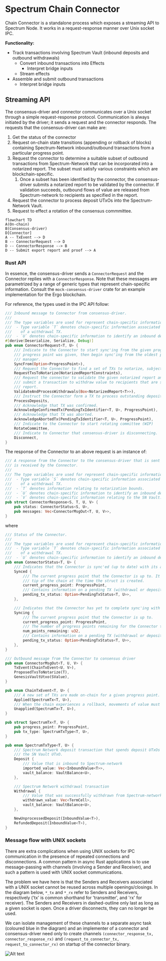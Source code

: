 # Spectrum Chain Connector

Chain Connector is a standalone process which exposes a streaming API to Spectrum Node. It works in a
request-response manner over Unix socket IPC. 

**Functionality:**
* Track transactions involving Spectrum Vault (inbound deposits and outbound withdrawals)
  * Convert inbound transactions into Effects
    * Interpret bridge inputs
  * Stream effects
* Assemble and submit outbound transactions
  * Interpret bridge inputs
  
## Streaming API

The consensus-driver and connector communicates over a Unix socket through a simple request-response
protocol. Communication is always initiated by the driver; it sends a request and the connector
responds. The requests that the consensus-driver can make are:
 1. Get the status of the connector
 2. Request on-chain state transitions (appending or rollback of blocks) containing Spectrum-Network
    inbound/outbound transactions from a particular progress point.
 3. Request the connector to determine a suitable subset of outbound transactions from Spectrum-Network
    that can be incorporated into a notarized report. The subset must satisfy various constraints which
    are blockchain-specific.
    1. Once a subset has been identified by the connector, the consensus-driver submits a notarized report
       to be validated by the connector. If validation succeeds, outbound flows of value are released
       from Spectrum-network to recipients as specified in the report.
 4. Request the connector to process deposit UTxOs into the Spectrum-Network Vault.
 5. Request to effect a rotation of the consensus commmittee.

```mermaid
flowchart TD
A(On-chain)
B(Consensus-driver)
D[Connector]
A -- TxEvent --> D
B -- ConnectorRequest --> D
D -- ConnectorResponse --> B
D -- Submit export report and proof --> A
```

### Rust API

In essence, the consensus-driver sends a `ConnectorRequest` and the Connector replies with a
`ConnectorResponse`. Note that these messages are parametrized by a range of generic types that
represent chain-specific information. Consult the `mock-consensus-driver` crate for an example
implementation for the Ergo blockchain.

For reference, the types used in the IPC API follow:
```rust
/// Inbound message to Connector from consensus-driver.
///
/// The type variables are used for represent chain-specific information for a pending SN TX.
///  - Type variable `T` denotes chain-specific information associated with the notarized report
///    of a withdrawal TX.
///  - `U` denotes chain-specific information to identify an inbound deposit to SN.
#[derive(Deserialize, Serialize, Debug)]
pub enum ConnectorRequest<T, U> {
    /// Indicate to the Connector to start sync'ing from the given progress point. If no
    /// progress point was given, then begin sync'ing from the oldest point known to the vault
    /// manager.
    SyncFrom(Option<ProgressPoint>),
    /// Request the Connector to find a set of TXs to notarize, subject to various constraints.
    RequestTxsToNotarize(NotarizedReportConstraints),
    /// Request the connector to validate the given notarized report and if successful, form and
    /// submit a transaction to withdraw value to recipients that are specified in the notarized
    /// report.
    ValidateAndProcessWithdrawals(Box<NotarizedReport<T>>),
    /// Instruct the Connector form a TX to process outstanding deposits into SN.
    ProcessDeposits,
    /// Acknowledge that TX was confirmed.
    AcknowledgeConfirmedTx(PendingTxIdentifier<T, U>, ProgressPoint),
    /// Acknowledge that TX was aborted.
    AcknowledgeAbortedTx(PendingTxIdentifier<T, U>, ProgressPoint),
    /// Indicate to the Connector to start rotating committee (WIP)
    RotateCommittee,
    /// Indicate to Connector that consensus-driver is disconnecting.
    Disconnect,
}
```

The response of the Connector to an above request is an instance of:

```rust
/// A response from the Connector to the consensus-driver that is sent after a `ConnectorRequest`
/// is received by the Connector.
///
/// The type variables are used for represent chain-specific information for a pending SN TX.
///  - Type variable `S` denotes chain-specific information associated with the notarized report
///    of a withdrawal TX.
///  - `T` denotes information relating to notarization bounds.
///  - `U` denotes chain-specific information to identify an inbound deposit to SN.
///  - `V` denotes chain-specific information relating to the SN Vault.
pub struct ConnectorResponse<S, T, U, V> {
    pub status: ConnectorStatus<S, U>,
    pub messages: Vec<ConnectorMsgOut<T, U, V>>,
}
```

where

```rust
/// Status of the Connector.
///
/// The type variables are used for represent chain-specific information for a pending SN TX.
///  - Type variable `T` denotes chain-specific information associated with the notarized report
///    of a withdrawal TX.
///  - `U` denotes chain-specific information to identify an inbound deposit to SN.
pub enum ConnectorStatus<T, U> {
    /// Indicates that the Connector is sync'ed (up to date) with its associated chain.
    Synced {
        /// The current progress point that the Connector is up to. It represents the
        /// tip of the chain at the time the struct is created.
        current_progress_point: ProgressPoint,
        /// Contains information on a pending TX (withdrawal or deposit), if it currently exists.
        pending_tx_status: Option<PendingTxStatus<T, U>>,
    },

    /// Indicates that the Connector has yet to complete sync'ing with its associated chain.
    Syncing {
        /// The current progress point that the Connector is up to.
        current_progress_point: ProgressPoint,
        /// The number of progress points remaining for the Connector to process to be in sync.
        num_points_remaining: u32,
        /// Contains information on a pending TX (withdrawal or deposit), if it currently exists.
        pending_tx_status: Option<PendingTxStatus<T, U>>,
    },
}

/// Outbound message from the Connector to consensus driver
pub enum ConnectorMsgOut<T, U, V> {
    TxEvent(ChainTxEvent<U, V>),
    ProposedTxsToNotarize(T),
    GenesisVaultUtxo(SValue),
}

pub enum ChainTxEvent<T, U> {
    /// A new set of TXs are made on-chain for a given progress point.
    Applied(SpectrumTx<T, U>),
    /// When the chain experiences a rollback, movements of value must be unapplied.
    Unapplied(SpectrumTx<T, U>),
}

pub struct SpectrumTx<T, U> {
    pub progress_point: ProgressPoint,
    pub tx_type: SpectrumTxType<T, U>,
}

pub enum SpectrumTxType<T, U> {
    /// Spectrum Network deposit transaction that spends deposit UTxOs and transfers its value into
    /// the SN Vault UTxO.
    Deposit {
        /// Value that is inbound to Spectrum-network
        imported_value: Vec<InboundValue<T>>,
        vault_balance: VaultBalance<U>,
    },

    /// Spectrum Network withdrawal transaction
    Withdrawal {
        /// Value that was successfully withdrawn from Spectrum-network to some recipient on-chain.
        withdrawn_value: Vec<TermCell>,
        vault_balance: VaultBalance<U>,
    },

    NewUnprocessedDeposit(InboundValue<T>),
    RefundedDeposit(InboundValue<T>),
}
```


### Message flow with UNIX sockets

There are extra complications when using UNIX sockets for IPC communication in the presence of
repeated connections and disconnections. A common pattern in async Rust applications is to use
message-passing with channels (involving a Sender and Receiver), and such a pattern is used
with UNIX socket communications.

The problem we have here is that the Senders and Receivers associated with a UNIX socket cannot
be reused across multiple openings/closings. In the diagram below, `*_tx` and `*_rx` refer to Senders
and Receivers, respectively ('tx' is common shorthand for 'transmitter', and 'rx' for receiver). The
Senders and Receivers in dashed-outline only last as long as a given socket is open. Once a driver
disconnects, they can no longer be used. 

We can isolate management of these channels to a separate async task (coloured blue in the diagram)
and an implementer of a connector and consensus-driver need only to create channels
`(connector_response_tx, connector_response_rx)` and `(request_to_connector_tx, request_to_connector_rx)`
on startup of the connector binary.

![Alt text](./assets/SpectrumNetworkUnixSocketsConnector.svg)


